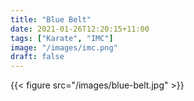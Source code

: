 ```yaml
---
title: "Blue Belt"
date: 2021-01-26T12:20:15+11:00
tags: ["Karate", "IMC"]
image: "/images/imc.png"
draft: false
---
```


{{< figure src="/images/blue-belt.jpg" >}}
